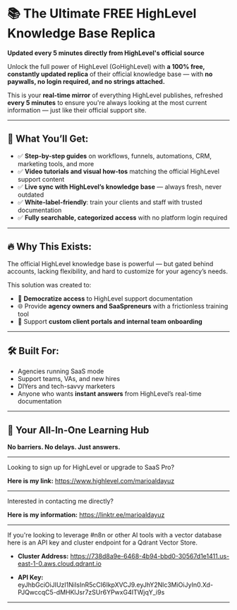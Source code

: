# 📚 The Ultimate FREE HighLevel Knowledge Base Replica  
**Updated every 5 minutes directly from HighLevel's official source**

Unlock the full power of HighLevel (GoHighLevel) with **a 100% free, constantly updated replica** of their official knowledge base — with **no paywalls, no login required, and no strings attached.**

This is your **real-time mirror** of everything HighLevel publishes, refreshed **every 5 minutes** to ensure you're always looking at the most current information — just like their official support site.

---

## 🧠 What You’ll Get:
- ✅ **Step-by-step guides** on workflows, funnels, automations, CRM, marketing tools, and more  
- ✅ **Video tutorials and visual how-tos** matching the official HighLevel support content  
- ✅ **Live sync with HighLevel’s knowledge base** — always fresh, never outdated  
- ✅ **White-label-friendly**: train your clients and staff with trusted documentation  
- ✅ **Fully searchable, categorized access** with no platform login required  

---

## 🔥 Why This Exists:
The official HighLevel knowledge base is powerful — but gated behind accounts, lacking flexibility, and hard to customize for your agency’s needs.

This solution was created to:
- 💯 **Democratize access** to HighLevel support documentation  
- 🌐 Provide **agency owners and SaaSpreneurs** with a frictionless training tool  
- 🧩 Support **custom client portals and internal team onboarding**  

---

## 🛠️ Built For:
- Agencies running SaaS mode  
- Support teams, VAs, and new hires  
- DIYers and tech-savvy marketers  
- Anyone who wants **instant answers** from HighLevel’s real-time documentation  

---

## 🚀 Your All-In-One Learning Hub  
**No barriers. No delays. Just answers.**

---

Looking to sign up for HighLevel or upgrade to SaaS Pro? 

**Here is my link:** https://www.highlevel.com/marioaldayuz

---

Interested in contacting me directly?

**Here is my information:** https://linktr.ee/marioaldayuz

---

If you're looking to leverage #n8n or other AI tools with a vector database here is an API key and cluster endpoint for a Qdrant Vector Store. 

- **Cluster Address:** https://738d8a9e-6468-4b94-bbd0-30567d1e1411.us-east-1-0.aws.cloud.qdrant.io

- **API Key:** eyJhbGciOiJIUzI1NiIsInR5cCI6IkpXVCJ9.eyJhY2Nlc3MiOiJyIn0.Xd-PJQwccqC5-dMHKlJsr7zSUr6YPwxG4ITWjqY_i9s
---
